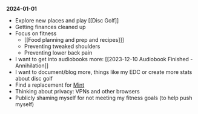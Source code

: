 **2024-01-01**
- Explore new places and play [[Disc Golf]]
- Getting finances cleaned up
- Focus on fitness
	- [[Food planning and prep and recipes]]]
	- Preventing tweaked shoulders
	- Preventing lower back pain
- I want to get into audiobooks more: [[2023-12-10 Audiobook Finished - Annihilation]]
- I want to document/blog more, things like my EDC or create more stats about disc golf
- Find a replacement for [Mint](https://mint.intuit.com/)
- Thinking about privacy: VPNs and other browsers
- Publicly shaming myself for not meeting my fitness goals (to help push myself)